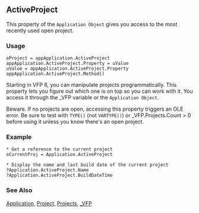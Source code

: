 ## ActiveProject

This property of the `Application Object` gives you access to the most recently used open project. 

### Usage

```foxpro
oProject = appApplication.ActiveProject
appApplication.ActiveProject.Property = uValue
uValue = appApplication.ActiveProject.Property
appApplication.ActiveProject.Method()
```

Starting in VFP 6, you can manipulate projects programmatically. This property lets you figure out which one is on top so you can work with it. You access it through the _VFP variable or the `Application Object`.

Beware. If no projects are open, accessing this property triggers an OLE error. Be sure to test with `TYPE()` (not `VARTYPE()`) or _VFP.Projects.Count &gt; 0 before using it unless you know there's an open project.

### Example

```foxpro
* Get a reference to the current project
oCurrentProj = Application.ActiveProject

* Display the name and last build date of the current project
?Application.ActiveProject.Name
?Application.ActiveProject.BuildDateTime
```
### See Also

[Application](s4g683.md), [Project](s4g730.md), [Projects](s4g728.md), [_VFP](s4g683.md)